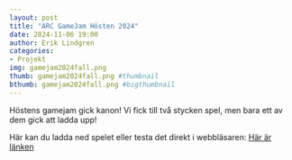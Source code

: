 ```yaml
---
layout: post
title: "ARC GameJam Hösten 2024"
date: 2024-11-06 19:00
author: Erik Lindgren
categories: 
- Projekt
img: gamejam2024fall.png
thumb: gamejam2024fall.png #thumbnail
bthumb: gamejam2024fall.png #bigthumbnail
---
```

Höstens gamejam gick kanon! Vi fick till två stycken spel, men bara ett av dem gick att ladda upp!
<!--more-->
Här kan du ladda ned spelet eller testa det direkt i webbläsaren: [Här är länken](https://itch.io/jam/arc-game-jam-fall-2024)
